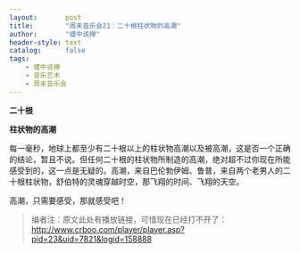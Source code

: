 ```yaml
---
layout:       post
title:        "周末音乐会21：二十根柱状物的高潮"
author:       "缠中说禅"
header-style: text
catalog:      false
tags:
    - 缠中说禅
    - 音乐艺术
    - 周末音乐会
---
```


**二十根**

**柱状物的高潮**



每一毫秒，地球上都至少有二十根以上的柱状物高潮以及被高潮，这是否一个正确的结论，暂且不说。但任何二十根的柱状物所制造的高潮，绝对超不过你现在所能感受到的，这一点是无疑的。高潮，来自巴伦勃伊姆、鲁普，来自两个老男人的二十根柱状物，舒伯特的灵魂穿越时空，那飞翔的时间、飞翔的天空。



高潮，只需要感受，那就感受吧！



> 编者注：原文此处有播放链接，可惜现在已经打不开了：http://www.crboo.com/player/player.asp?pid=23&uid=7821&logid=158888
